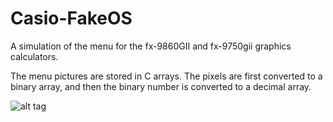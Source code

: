 # Casio-FakeOS
A simulation of the menu for the fx-9860GII and fx-9750gii graphics calculators.

The menu pictures are stored in C arrays.
The pixels are first converted to a binary array, and then the binary number is converted
to a decimal array.

![alt tag](https://cloud.githubusercontent.com/assets/13442473/12046176/8911d780-af17-11e5-9c7e-a41645ceba97.png)
